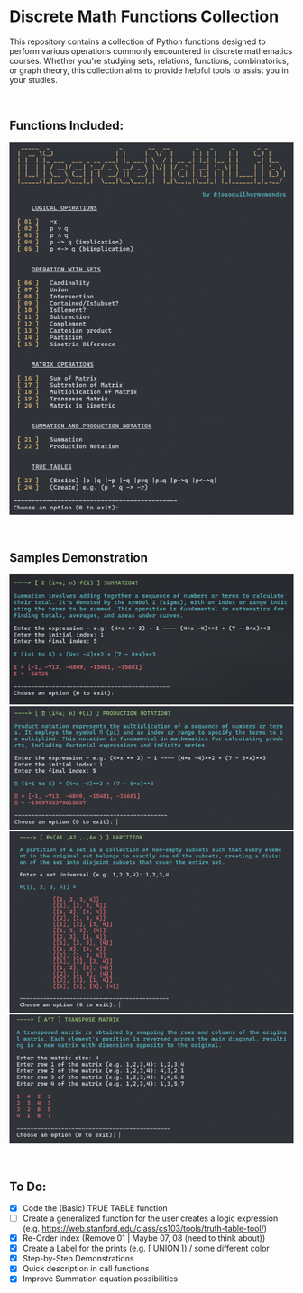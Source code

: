 # Discrete Math Functions Collection
This repository contains a collection of Python functions designed to perform various operations commonly encountered in discrete mathematics courses. Whether you're studying sets, relations, functions, combinatorics, or graph theory, this collection aims to provide helpful tools to assist you in your studies.

<br>

## Functions Included:
![alt text](./samples-img/image-1.png)

<br>

## Samples Demonstration
![alt text](./samples-img/image-2.png)
![alt text](./samples-img/image-3.png)
![alt text](./samples-img/image-4.png)
![alt text](./samples-img/image-6.png)

<br>

## To Do:
 - [x] Code the (Basic) TRUE TABLE function
 - [ ] Create a generalized function for the user creates a logic expression (e.g. https://web.stanford.edu/class/cs103/tools/truth-table-tool/)
 - [x] Re-Order index (Remove 01 | Maybe 07, 08 (need to think about))
 - [x] Create a Label for the prints (e.g. [ UNION ]) / some different color
 - [x] Step-by-Step Demonstrations
 - [x] Quick description in call functions
 - [x] Improve Summation equation possibilities
